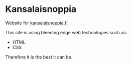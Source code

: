 # Kansalaisnoppia
Website for [kansalaisnoppia.fi](https://www.kansalaisnoppia.fi)

This site is using bleeding edge web technologies such as:
- HTML
- CSS

Therefore it is the best it can be.